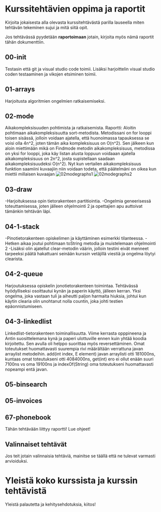 # Kurssitehtävien oppima ja raportit

Kirjoita jokaisesta alla olevasta kurssitehtävästä parilla lauseella miten tehtävän tekeminen sujui ja mitä siitä opit.

Jos tehtävässä pyydetään **raportoimaan** jotain, kirjoita myös nämä raportit tähän dokumenttiin.

## 00-init
Testasin että git ja visual studio code toimii. Lisäksi harjoittelin visual studio coden testaaminen ja vikojen etsiminen toimii.
## 01-arrays
Harjoitusta algoritmien ongelmien ratkaisemiseksi. 
## 02-mode
Aikakompleksisuuden pohtimista ja ratkaisemista.
Raportti:
Aloitin pohtimaan aikakompleksisuutta sort-metodista. Metodissani on for looppi toisen sisässä, jolloin voidaan ajatella, että huonoimassa tapauksessa se voisi olla 4n^2, joten tämän aika kompleksisuus on O(n^2).
Sen jälkeen kun aloin miettimään mikä on Findmode metodin aikakompleksisuus, metodissa on yksi for looppi, joka käy listan alusta loppuun voidaaan ajatella aikakompleksisuus on 2n^2, josta supistellaan saadaan aikakompleksisuudeksi O(n^2). Nyt kun vertailen aikakompleksisuus funktion saamiini kuvaajiin niin voidaan todeta, että päätelmäni on oikea kun miettii millaisen kuvaajan 
![02modegraphs1](https://gitlab.com/-/ide/project/vailunka19/villeailunka-tira-demo-2022/tree/main/-/02-mode/02modetaulukko1.png/) 
![02modegraphs2](https://gitlab.com/-/ide/project/vailunka19/villeailunka-tira-demo-2022/tree/main/-/02-mode/02modetaulukko2.png/)
## 03-draw
-Harjoituksessa opin tietorakenteen partitiointia.
-Ongelmia geneerisessä toteuttamisessa, joten jälleen ohjelmointi 2 ja opettajien apu auttoivat tämänkin tehtävän läpi.


## 04-1-stack
-Pinotietorakenteen opiskelimen ja käyttäminen esimerkki tilanteessa.
-Hetken aikaa joutui pohtimaan toString metodia ja muistelemaan ohjelmointi 2
-Lisäksi olin ajatellut clear-metodin väärin, jolloin testini eivät menneet tarpeeksi päätä hakattuani seinään kurssin vetäjillä viestiä ja ongelma löytyi clearista.


## 04-2-queue
Harjoutuksessa opiskelin jonotietorakenteen toimintaa. Tehtävässä hyödylliseksi osoittautui kynän ja paperin käyttö, jälleen kerran. Yksi ongelma, joka vastaan tuli ja aiheutti paljon harmaita hiuksia, johtui kun käytin clearia olin unohtanut nolla countin, joka johti testien epäonnistumiseen.

## 04-3-linkedlist
Linkedlist-tietorakenteen toiminallisuutta. Viime kerrasta opppineena ja Antin suosittelemana kynä ja paperi ulottuville ennen kuin yhtää koodia kirjoitettu. Sen avulla oli helppo suorittaa myös reversettäminen. Omat toteutukset huomattavasti  suurempia rivi määrältään verrattuna javan arraylist metodeihin.
add(int index, E element) javan arraylisti otti 181000ns, kuntaas omat toteutukseni otti 4084000ns, get(int) ero ei ollut enään suuri 7100ns vs oma 19100ns ja indexOf(String) oma toteutukseni huomattavasti nopeampi entä javan.

## 05-binsearch


## 05-invoices


## 67-phonebook

Tähän tehtävään liittyy raportti! Lue ohjeet!

## Valinnaiset tehtävät

Jos teit jotain valinnaisia tehtäviä, mainitse se täällä että ne tulevat varmasti arvioiduksi.

# Yleistä koko kurssista ja kurssin tehtävistä

Yleistä palautetta ja kehitysehdotuksia, kiitos!
